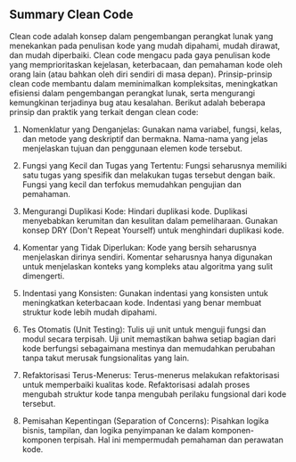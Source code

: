 ## Summary Clean Code
Clean code adalah konsep dalam pengembangan perangkat lunak yang menekankan pada penulisan kode yang mudah dipahami, mudah dirawat, dan mudah diperbaiki. Clean code mengacu pada gaya penulisan kode yang memprioritaskan kejelasan, keterbacaan, dan pemahaman kode oleh orang lain (atau bahkan oleh diri sendiri di masa depan). Prinsip-prinsip clean code membantu dalam meminimalkan kompleksitas, meningkatkan efisiensi dalam pengembangan perangkat lunak, serta mengurangi kemungkinan terjadinya bug atau kesalahan.
Berikut adalah beberapa prinsip dan praktik yang terkait dengan clean code:

1. Nomenklatur yang Denganjelas:
Gunakan nama variabel, fungsi, kelas, dan metode yang deskriptif dan bermakna. Nama-nama yang jelas menjelaskan tujuan dan penggunaan elemen kode tersebut.

2. Fungsi yang Kecil dan Tugas yang Tertentu:
Fungsi seharusnya memiliki satu tugas yang spesifik dan melakukan tugas tersebut dengan baik. Fungsi yang kecil dan terfokus memudahkan pengujian dan pemahaman.

3. Mengurangi Duplikasi Kode:
Hindari duplikasi kode. Duplikasi menyebabkan kerumitan dan kesulitan dalam pemeliharaan. Gunakan konsep DRY (Don't Repeat Yourself) untuk menghindari duplikasi kode.

4. Komentar yang Tidak Diperlukan:
Kode yang bersih seharusnya menjelaskan dirinya sendiri. Komentar seharusnya hanya digunakan untuk menjelaskan konteks yang kompleks atau algoritma yang sulit dimengerti.

5. Indentasi yang Konsisten:
Gunakan indentasi yang konsisten untuk meningkatkan keterbacaan kode. Indentasi yang benar membuat struktur kode lebih mudah dipahami.

6. Tes Otomatis (Unit Testing):
Tulis uji unit untuk menguji fungsi dan modul secara terpisah. Uji unit memastikan bahwa setiap bagian dari kode berfungsi sebagaimana mestinya dan memudahkan perubahan tanpa takut merusak fungsionalitas yang lain.

7. Refaktorisasi Terus-Menerus:
Terus-menerus melakukan refaktorisasi untuk memperbaiki kualitas kode. Refaktorisasi adalah proses mengubah struktur kode tanpa mengubah perilaku fungsional dari kode tersebut.

8. Pemisahan Kepentingan (Separation of Concerns):
Pisahkan logika bisnis, tampilan, dan logika penyimpanan ke dalam komponen-komponen terpisah. Hal ini mempermudah pemahaman dan perawatan kode.
